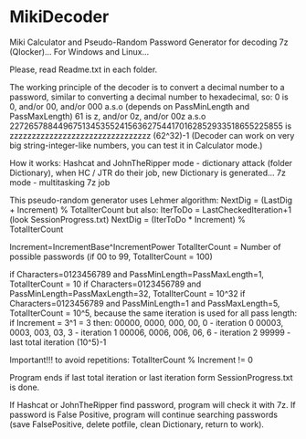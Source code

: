# MikiDecoder
Miki Calculator and Pseudo-Random Password Generator for decoding 7z (Qlocker)...
For Windows and Linux...

Please, read Readme.txt in each folder.


The working principle of the decoder is to convert a decimal number to a password, similar to converting a decimal number to hexadecimal, so:
0  is 0, and/or 00, and/or 000 a.s.o (depends on PassMinLength and PassMaxLength)
61 is z, and/or 0z, and/or 00z a.s.o
2272657884496751345355241563627544170162852933518655225855 is zzzzzzzzzzzzzzzzzzzzzzzzzzzzzzzz (62^32)-1
(Decoder can work on very big string-integer-like numbers, you can test it in Calculator mode.)

How it works:
Hashcat and JohnTheRipper mode - dictionary attack (folder Dictionary), when HC / JTR do their job, new Dictionary is generated...
7z mode - multitasking 7z job

This pseudo-random generator uses Lehmer algorithm: NextDig = (LastDig + Increment) % TotalIterCount
but also:
IterToDo = LastCheckedIteration+1 (look SessionProgress.txt)
NextDig = (IterToDo * Increment) % TotalIterCount

Increment=IncrementBase^IncrementPower
TotalIterCount = Number of possible passwords (if 00 to 99, TotalIterCount = 100)

if Characters=0123456789 and PassMinLength=PassMaxLength=1, TotalIterCount = 10
if Characters=0123456789 and PassMinLength=PassMaxLength=32, TotalIterCount = 10^32
if Characters=0123456789 and PassMinLength=1 and PassMaxLength=5, TotalIterCount = 10^5, because the same iteration is used for all pass length:
if Increment = 3^1 = 3 then:
	00000, 0000, 000, 00, 0 - iteration 0
	00003, 0003, 003, 03, 3 - iteration 1
	00006, 0006, 006, 06, 6 - iteration 2
	99999                   - last total iteration (10^5)-1
	
Important!!! to avoid repetitions: TotalIterCount % Increment != 0

Program ends if last total iteration or last iteration form SessionProgress.txt is done.

If Hashcat or JohnTheRipper find password, program will check it with 7z. If password is False Positive, program will continue searching passwords (save FalsePositive, delete potfile, clean Dictionary, return to work).
